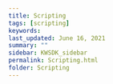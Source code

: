 ```yaml
---
title: Scripting
tags: [scripting]
keywords: 
last_updated: June 16, 2021
summary: ""
sidebar: KWSDK_sidebar
permalink: Scripting.html
folder: Scripting
---
```


